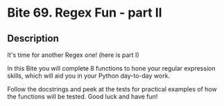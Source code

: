 # Bite 69. Regex Fun - part II

## Description

It's time for another Regex one! (here is part I)

In this Bite you will complete 8 functions to hone your regular expression skills, which will aid you in your Python day-to-day work.

Follow the docstrings and peek at the tests for practical examples of how the functions will be tested. Good luck and have fun!
